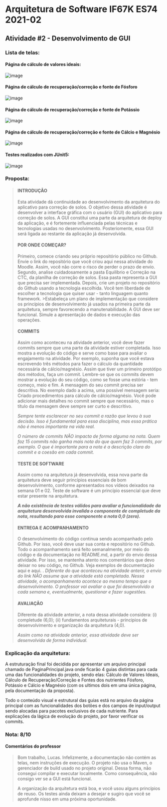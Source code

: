 # Arquitetura de Software IF67K ES74 2021-02

## Atividade #2 - Desenvolvimento de GUI

### Lista de telas:

#### Página de cálculo de valores ideais:
![image](https://user-images.githubusercontent.com/40677401/141005937-0d7bbcd8-6c4c-437b-b3ac-6ad0ae3611d8.png)


#### Página de cálculo de recuperação/correção e fonte de Fósforo
![image](https://user-images.githubusercontent.com/40677401/141006118-8fec89c5-2fab-4b9a-9e70-d5d3f659e729.png)


#### Página de cálculo de recuperação/correção e fonte de Potássio
![image](https://user-images.githubusercontent.com/40677401/141006141-f08ace2e-2ca1-43ee-94cb-e98019e0435f.png)


#### Página de cálculo de recuperação/correção e fonte de Cálcio e Magnésio
![image](https://user-images.githubusercontent.com/40677401/141006171-90028d7b-8041-49d7-87b9-e0c4c1e65e8c.png)


#### Testes realizados com JUnit5:
![image](https://user-images.githubusercontent.com/40677401/141006389-819319f5-33ce-4f9f-9d07-9a75b2576842.png)



### Proposta: 

> #### INTRODUÇÃO
>Esta atividade dá continuidade ao desenvolvimento da arquitetura do aplicativo para correção de solos. O objetivo dessa atividade é desenvolver a interface gráfica com o usuário (GUI) do aplicativo para correção de solos. A GUI constitui uma parte da arquitetura de deploy da aplicação, e é fortemente influenciada pelas técnicas e tecnologias usadas no desenvolvimento. Posteriomente, essa GUI será ligada ao restante da aplicação já desenvolvida.
>
> #### POR ONDE COMEÇAR?
>
>Primeiro, comece criando seu próprio repositório público no Github. Envie o link do repositório que você criou aqui nessa atividade do Moodle. Assim, você não corre o risco de perder o prazo de envio.
>Segundo, analise cuidadosamente a pasta Equilíbrio e Correção na CTC, da planilha de correção de solos. Essa pasta representa a GUI que precisa ser implementada.
>Depois, crie um projeto no repositório do Github usando a tecnologia escolhida. Você tem liberdade de escolher a tecnologia que quiser usar - tanto linguagem quanto framework. >Estabeleça um plano de implementação que considere os princípios de desenvolvimento já usados na primeira parte da arquitetura, sempre favorecendo a manutenabilidade.
>A GUI deve ser funcional. Simule a apresentação de dados e execução das operações.
>
> #### COMMITS
>
>Assim como aconteceu na atividade anterior, você deve fazer commits sempre que uma parte da atividade estiver completada. Isso mostra a evolução do código e serve como base para avaliar o engajamento na atividade. Por exemplo, suponha que você estava escrevendo três métodos para fazer o cálculo da quantidade necessária de cálcio/magnésio. Assim que tiver um primeiro protótipo dos métodos, faça um commit. Lembre-se que os commits devem mostrar a evolução do seu código, como se fosse uma estória - tem começo, meio e fim.
>A mensagem do seu commit precisa ser descritiva. No exemplo dado a acima, uma possível mensagem seria: Criado procedimentos para cálculo de cálcio/magnésio. Você pode adicionar mais detalhes no commit sempre que necessário, mas o título da mensagem deve sempre ser curto e descritivo.
>
>*Sempre tente esclarecer no seu commit a razão que levou à sua decisão. Isso é fundamental para essa disciplina, mas essa prática não é menos importante na vida real.*
>
>*O número de commits NÃO impacta de forma alguma na nota. Quem faz 15 commits não ganha mais nota do que quem faz 3 commits, por exemplo. O que é importante para a nota é a descrição clara do commit e a coesão em cada commit.*
>
> #### TESTE DE SOFTWARE
> 
> Assim como na arquitetura já desenvolvida, essa nova parte da arquitetura deve seguir princípios essenciais de bom desenvolvimento, conforme apresentados nos vídeos deixados na semana 01 e 02. Teste de software é um princípio essencial que deve estar presente na arquitetura.
> 
> ***A não existência de testes válidos para avaliar a funcionalidade da arquitetura desenvolvida invalida o componente de completude da nota, resultando para esse componente a nota 0,0 (zero).***
> 
> #### ENTREGA E ACOMPANHAMENTO
> 
> O desenvolvimento do código continua sendo acompanhado pelo Github. Por isso, você deve usar sua conta e repositório no Github.
>Todo o acompanhamento será feito semanalmente, por meio do código e da documentação no README.md, a partir do envio dessa atividade. Por isso, se mantenha atento nos comentários que devo deixar no seu código, no Github. Veja exemplos de documentação aqui e aqui.
>.
>*Diferente do que aconteceu na atividade anterir, o envio do link NÃO assume que a atividade está completada. Nessa atividade, o acompanhamento acontece ao mesmo tempo que o desenvolvimento. O professor vai avaliar o que foi desenvolvido a cada semana e, eventualmente, questionar e fazer sugestões.*
>
>
> #### AVALIAÇÃO
> 
> 
> Diferente da atividade anterior, a nota dessa atividade considera: (i) completude (6,0); (ii) fundamentos arquiteturais - principios de desenvolvimento e organização da arquitetura (4,0).
> 
> 
> *Assim como na atividade anterior, essa atividade deve ser desenvolvida de forma individual.*


### Explicação da arquitetura:

A estruturação final foi decidida por apresentar um arquivo principal chamado de PaginaPrincipal.java onde ficarão 4 guias distintas para cada uma das funcionalidades do projeto, sendo elas: Cálculo de Valores Ideais, Cálculo de Recuperação/Correção e Fontes dos nutrientes Fósforo, Potássio e Cálcio e Magnésio (com os ultimos dois em uma única página, pela documentação da proposta).

Todo o conteúdo visual e estrutural das guias está no arquivo da página principal com as funcionalidades dos botões e dos campos de input/output sendo alocadas para pacotes exclusivos de cada nutriente. Para explicações da lágica de evolução do projeto, por favor verificar os commits.

### Nota: 8/10


#### Comentários do professor
>	Bom trabalho, Lucas. Infelizmente, a documentação não contém as telas, nem instruções de execução. O projeto não usa o Maven, o gerenciador de build usado no projeto original. Dessa forma, não consegui compilar e executar localmente. Como consequência, não consigo ver se a GUI está funcional.
>
>A organização da arquitetura está boa, e você usou alguns princípios de reuso. Os testes ainda deixam a desejar e sugiro que você se aprofunde nisso em uma próxima oportunidade.

